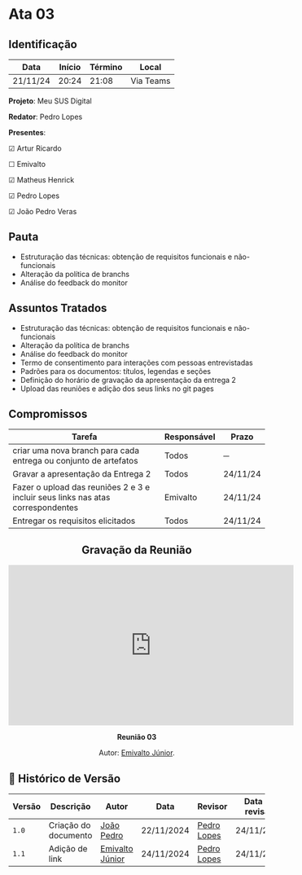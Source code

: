 # Ata 03

## Identificação

| Data | Início | Término | Local |
|----------|-------|-------|-----------|
| 21/11/24 | 20:24 | 21:08 | Via Teams |

**Projeto**: Meu SUS Digital

**Redator**: Pedro Lopes

**Presentes**:

☑ Artur Ricardo

☐ Emivalto

☑ Matheus Henrick

☑ Pedro Lopes

☑ João Pedro Veras

## Pauta

- Estruturação das técnicas: obtenção de requisitos funcionais e não-funcionais
- Alteração da política de branchs
- Análise do feedback do monitor

## Assuntos Tratados

- Estruturação das técnicas: obtenção de requisitos funcionais e não-funcionais
- Alteração da política de branchs
- Análise do feedback do monitor
- Termo de consentimento para interações com pessoas entrevistadas
- Padrões para os documentos: títulos, legendas e seções
- Definição do horário de gravação da apresentação da entrega 2
- Upload das reuniões e adição dos seus links no git pages

## Compromissos

| Tarefa | Responsável | Prazo |
|--------|-------------|-------|
| criar uma nova branch para cada entrega ou conjunto de artefatos | Todos | ─ |
| Gravar a apresentação da Entrega 2 | Todos | 24/11/24 |
| Fazer o upload das reuniões 2 e 3 e incluir seus links nas atas correspondentes | Emivalto | 24/11/24 |
| Entregar os requisitos elicitados | Todos | 24/11/24 |

<center>

## Gravação da Reunião
  
<iframe width="560" height="315" src="https://www.youtube.com/embed/Uashfn5ksmE?si=-vTzWeYD7Xuewuj4" title="YouTube video player" frameborder="0" allow="accelerometer; autoplay; clipboard-write; encrypted-media; gyroscope; picture-in-picture; web-share" referrerpolicy="strict-origin-when-cross-origin" allowfullscreen></iframe>

</center>

<div align="center">
    <p><strong>Reunião 03 <em></em></strong></p>
    <p>Autor: <a href="https://github.com/EmivaltoJrr">Emivalto Júnior</a>.</p>
</div>


## 📑 Histórico de Versão

| Versão | Descrição | Autor | Data | Revisor | Data de revisão |  
|--------|-----------|-------|------|---------|-----------------|
|  `1.0` | Criação do documento | [João Pedro](https://github.com/JoosPerro) | 22/11/2024 | [Pedro Lopes](https://github.com/pLopess) | 24/11/2024 |
|  `1.1` | Adição de link | [Emivalto Júnior](https://github.com/EmivaltoJrr) | 24/11/2024 | [Pedro Lopes](https://github.com/pLopess) | 24/11/2024 |
